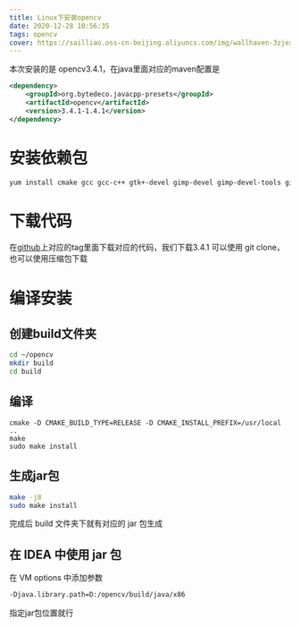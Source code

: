 ```yaml
---
title: Linux下安装opencv
date: 2020-12-28 10:56:35
tags: opencv
cover: https://sailliao.oss-cn-beijing.aliyuncs.com/img/wallhaven-3zjexv.jpg
---
```


本次安装的是 opencv3.4.1，在java里面对应的maven配置是
```xml
<dependency>
    <groupId>org.bytedeco.javacpp-presets</groupId>
    <artifactId>opencv</artifactId>
    <version>3.4.1-1.4.1</version>
</dependency>
```

# 安装依赖包
```bash
yum install cmake gcc gcc-c++ gtk+-devel gimp-devel gimp-devel-tools gimp-help-browser zlib-devel libtiff-devel libjpeg-devel libpng-devel gstreamer-devel libavc1394-devel libraw1394-devel libdc1394-devel jasper-devel jasper-utils swig python libtool nasm build-essential ant
```

# 下载代码
在[github](https://github.com/opencv/opencv/tree/3.4.1)上对应的tag里面下载对应的代码，我们下载3.4.1
可以使用 git clone，也可以使用压缩包下载

# 编译安装

## 创建build文件夹
```bash
cd ~/opencv
mkdir build
cd build
```

## 编译
```
cmake -D CMAKE_BUILD_TYPE=RELEASE -D CMAKE_INSTALL_PREFIX=/usr/local ..
make
sudo make install
```

## 生成jar包
```bash
make -j8
sudo make install
```
完成后 build 文件夹下就有对应的 jar 包生成

## 在 IDEA 中使用 jar 包
在 VM options 中添加参数
```bash
-Djava.library.path=D:/opencv/build/java/x86
```
指定jar包位置就行
